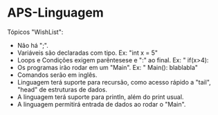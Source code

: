 # APS-Linguagem
Tópicos "WishList":
  - Não há ";".
  - Variáveis são declaradas com tipo. Ex: "int x = 5"
  - Loops e Condições exigem parêntesese e ":" ao final. Ex: " if(x>4):
  - Os programas irão rodar em um "Main". Ex: " Main(): blablabla"
  - Comandos serão em inglês.
  - Linguagem terá suporte para recursão, como acesso rápido a "tail", "head" de estruturas de dados.
  - A linguagem terá suporte para println, além do print usual.
  - A linguagem permitirá entrada de dados ao rodar o "Main".
